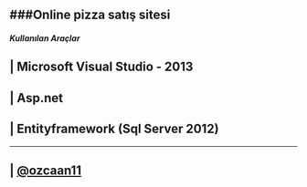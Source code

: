 ###Online pizza satış sitesi
--------------
##### Kullanılan Araçlar

| Microsoft Visual Studio - 2013
----

| Asp.net 
---- 

| Entityframework (Sql Server 2012)
----

---------------

| [@ozcaan11](https://twitter.com/ozcaan11)
----
